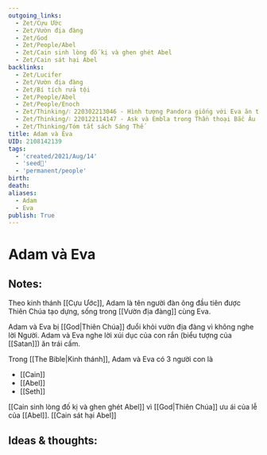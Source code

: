 ```yaml
---
outgoing_links:
  - Zet/Cựu Ước
  - Zet/Vườn địa đàng
  - Zet/God
  - Zet/People/Abel
  - Zet/Cain sinh lòng đố kị và ghen ghét Abel
  - Zet/Cain sát hại Abel
backlinks:
  - Zet/Lucifer
  - Zet/Vườn địa đàng
  - Zet/Bí tích rửa tội
  - Zet/People/Abel
  - Zet/People/Enoch
  - Zet/Thinking/❕ 220302213046 - Hình tượng Pandora giống với Eva ăn trái cấm
  - Zet/Thinking/❕ 220122114147 - Ask và Embla trong Thần thoại Bắc Âu giống với Adam và Eva
  - Zet/Thinking/Tóm tắt sách Sáng Thế
title: Adam và Eva
UID: 2108142139
tags:
  - 'created/2021/Aug/14'
  - 'seed🥜'
  - 'permanent/people'
birth: 
death: 
aliases:
  - Adam
  - Eva
publish: True
---
```

# Adam và Eva

## Notes:
Theo kinh thánh [[Cựu Ước]], Adam là tên người đàn ông đầu tiên được Thiên Chúa tạo dựng, sống trong [[Vườn địa đàng]] cùng Eva.

Adam và Eva bị [[God|Thiên Chúa]] đuổi khỏi vườn địa đàng vì không nghe lời Người. Adam và Eva nghe lời xúi dục của con rắn (biểu tượng của [[Satan]]) ăn trái cấm.

Trong [[The Bible|Kinh thánh]], Adam và Eva có 3 người con là

- [[Cain]]
- [[Abel]]
- [[Seth]]

[[Cain sinh lòng đố kị và ghen ghét Abel]] vì [[God|Thiên Chúa]] ưu ái của lễ của [[Abel]]. [[Cain sát hại Abel]]

## Ideas & thoughts:

